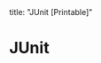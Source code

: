 <frontmatter>
title: "JUnit [Printable]"
</frontmatter>

<link rel="stylesheet" href="{{baseUrl}}/css/textbook.css">

<div class="website-content">

<div id="main">

# JUnit

<include src="basic/print.md" boilerplate />
<include src="intermediate/print.md" boilerplate />

</div>

</div>
